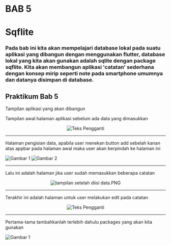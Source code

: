 # BAB 5
# Sqflite
### Pada bab ini kita akan mempelajari database lokal pada suatu aplikasi yang dibangun dengan menggunakan flutter, database lokal yang kita akan gunakan adalah sqlite dengan package sqflite. Kita akan membangun aplikasi 'catatan' sederhana dengan konsep mirip seperti note pada smartphone umumnya dan datanya disimpan di database.

## Praktikum Bab 5
Tampilan aplikasi yang akan dibangun

Tampilan awal halaman aplikasi sebelum ada data yang dimasukkan
<div align="center">
  <img src="https://github.com/Rokel15/testing_modulMCS/blob/main/Images/bab%206/tampilan%20awal.PNG" alt="Teks Pengganti">
</div>

---
Halaman pengisian data, apabila user menekan button add sebelah kanan atas appbar pada halaman awal maka user akan berpindah ke halaman ini

![Gambar 1](https://github.com/Rokel15/testing_modulMCS/blob/main/Images/bab%206/tampilan%20pengisian1.PNG) ![Gambar 2](https://github.com/Rokel15/testing_modulMCS/blob/main/Images/bab%206/tampilan%20pengisian2.PNG)

---
Lalu ini adalah halaman jika user sudah memasukkan beberapa catatan
<div align="center">
  <img src="https://github.com/Rokel15/testing_modulMCS/blob/main/Images/bab%206/tampilan%20setelah%20diisi%20data.PNG" alt="tampilan setelah diisi data.PNG">
</div>

---
Terakhir ini adalah halaman untuk user melakukan edit pada catatan
<div align="center">
  <img src="https://github.com/Rokel15/testing_modulMCS/blob/main/Images/bab%206/tampilan%20editing%20data.PNG" alt="Teks Pengganti">
</div>

---
Pertama-tama tambahkanlah terlebih dahulu packages yang akan kita gunakan

![Gambar 1](https://github.com/Rokel15/testing_modulMCS/blob/main/Images/bab%206/tampilan%20pengisian1.PNG)











